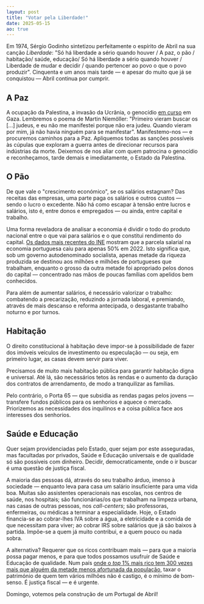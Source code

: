 ```yaml
---
layout: post
title: "Votar pela Liberdade!"
date: 2025-05-15
ao: true
---
```


Em 1974, Sérgio Godinho sintetizou perfeitamente o espírito de Abril na sua canção *Liberdade*: "Só há liberdade a sério quando houver / A paz, o pão / habitação/ saúde, educação/ Só há liberdade a sério quando houver / Liberdade de mudar e decidir / quando pertencer ao povo o que o povo produzir". Cinquenta e um anos mais tarde — e apesar do muito que já se conquistou — Abril continua por cumprir.

## A Paz

A ocupação da Palestina, a invasão da Ucrânia, o genocídio [em curso](https://www.reuters.com/world/middle-east/entire-population-gaza-continues-face-critical-risk-famine-global-hunger-monitor-2025-05-12/) em Gaza. Lembremos o poema de Martin Niemöller: "Primeiro vieram buscar os [...] judeus, e eu não me manifestei porque não era judeu. Quando vieram por mim, já não havia ninguém para se manifestar". Manifestemo-nos — e procuremos caminhos para a Paz. Apliquemos todas as sanções possíveis às cúpulas que exploram a guerra antes de direcionar recursos para indústrias da morte. Deixemos de nos aliar com quem patrocina o genocídio e reconheçamos, tarde demais e imediatamente, o Estado da Palestina.

## O Pão

De que vale o "crescimento económico", se os salários estagnam? Das receitas das empresas, uma parte paga os salários e outros custos — sendo o lucro o excedente. Não há como escapar à tensão entre lucros e salários, isto é, entre donos e empregados — ou ainda, entre capital e trabalho.

Uma forma reveladora de analisar a economia é dividir o todo do produto nacional entre o que vai para salários e o que constitui rendimento do capital. [Os dados mais recentes do INE](https://www.ine.pt/xportal/xmain?xpid=INE&xpgid=ine_indicadores&indOcorrCod=0011126&contexto=bd&selTab=tab2)  mostram que a parcela salarial na economia portuguesa caiu para apenas 50% em 2022. Isto significa que, sob um governo autodenominado socialista, apenas metade da riqueza produzida se destinou aos milhões e milhões de portugueses que trabalham, enquanto o grosso da outra metade foi apropriado pelos donos do capital — concentrado nas mãos de poucas famílias com apelidos bem conhecidos.

Para além de aumentar salários, é necessário valorizar o trabalho: combatendo a precarização, reduzindo a jornada laboral, e premiando, através de mais descanso e reforma antecipada, o desgastante trabalho noturno e por turnos.

## Habitação

O direito constitucional à habitação deve impor-se à possibilidade de fazer dos imóveis veículos de investimento ou especulação — ou seja, em primeiro lugar, as casas devem servir para viver.

Precisamos de muito mais habitação pública para garantir habitação digna e universal. Até lá, são necessários tetos às rendas e o aumento da duração dos contratos de arrendamento, de modo a tranquilizar as famílias.

Pelo contrário, o Porta 65 — que subsidia as rendas pagas pelos jovens — transfere fundos públicos para os senhorios e aquece o mercado.
Priorizemos as necessidades dos inquilinos e a coisa pública face aos interesses dos senhorios.

## Saúde e Educação

Quer sejam providenciadas pelo Estado, quer sejam por este asseguradas, mas facultadas por privados, Saúde e Educação universais e de qualidade só são possíveis com dinheiro. Decidir, democraticamente, onde o ir buscar é uma questão de justiça fiscal.

A maioria das pessoas dá, através do seu trabalho árduo, imenso à sociedade — enquanto leva para casa um salário insuficiente para uma vida boa.
Muitas são assistentes operacionais nas escolas, nos centros de saúde, nos hospitais; são funcionárias/os que trabalham na limpeza urbana, nas casas de outras pessoas, nos *call-centers*; são professoras, enfermeiras, ou médicas a terminar a especialidade. Hoje, o Estado financia-se ao cobrar-lhes IVA sobre a água, a eletricidade e a comida de que necessitam para viver; ao cobrar IRS sobre salários que já são baixos à partida. Impõe-se a quem já muito contribui, e a quem pouco ou nada sobra.

A alternativa? Requerer que os ricos contribuam mais — para que a maioria possa pagar menos, e para que todos possamos usufruir de Saúde e Educação de qualidade. Num país [onde o *top* 1% mais rico tem 300 vezes mais que alguém da metade menos afortunada da população](https://mesquita.xyz/desigualdade), taxar o património de quem tem vários milhões não é castigo, é o mínimo de bom-senso. É justiça fiscal — e é urgente.

Domingo, votemos pela construção de um Portugal de Abril!
